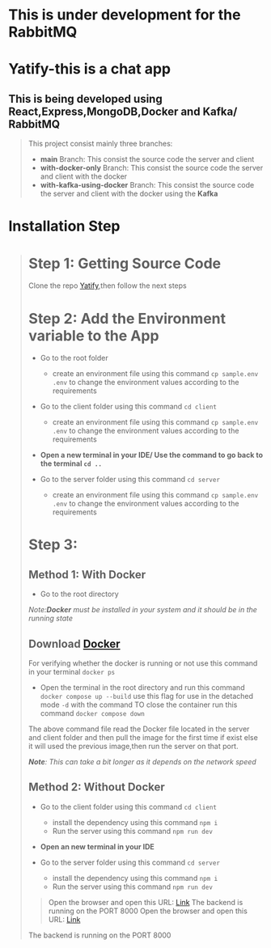 # This is under development for the RabbitMQ

# Yatify-this is a chat app
## This is being developed using **React**,**Express**,**MongoDB**,**Docker** and **Kafka**/ **RabbitMQ**

> This project consist mainly three branches:
> * **main** Branch: This consist the source code the server and client
> * **with-docker-only** Branch: This consist the source code the server and client with the docker
> * **with-kafka-using-docker** Branch: This consist the source code the server and client with the docker using the **Kafka**

>

# Installation Step
> # Step 1: Getting Source Code
>Clone the repo [Yatify](https://github.com/YashChopra25/yatify),then follow the next steps
>
> #  Step 2: Add the Environment variable to the App
>
> * Go to the root folder
>    * create an environment file using this command `cp sample.env .env` to change the environment values according to the requirements
> 
> * Go to the client folder using this command `cd client`
>    * create an environment file using this command `cp sample.env .env` to change the environment values according to the requirements
>
>* **Open a new terminal in your IDE/ Use the command to go back to the terminal `cd ..`**
> * Go to the server folder using this command `cd server`
>    * create an environment file using this command `cp sample.env .env` to change the environment values according to the requirements
>
># Step 3:
>
>## Method 1: With Docker
> * Go to the root directory
>
>  *Note:**Docker** must be installed in your system and it should be in the running state*
>## Download [Docker](https://docs.docker.com/desktop/setup/install/windows-install/)
>For verifying whether the docker is running or not use this command in your terminal `docker ps`
>
>* Open the terminal in the root directory and run this command `docker compose up --build` use this flag for use in the detached mode `-d` with the command
>TO close the container  run this command `docker compose down`
>
>
>The above command file read the Docker file located in the server and client folder and then pull the image for the first time if exist else it will used the previous image,then run the server on that port.
>
>***Note**: This can take a bit longer as it depends on the network speed*
> ## Method 2: Without Docker
> * Go to the client folder using this command `cd client`
> 
>    * install the dependency using this command `npm i`
>    * Run  the server using this command `npm run dev`
>* **Open an new terminal in your IDE**
> * Go to the server folder using this command `cd server`
>    * install the dependency using this command `npm i`
>    * Run  the server using this command `npm run dev`
>
>>Open the browser and open this URL: [Link](http://localhost:5173)
> The backend is running on the PORT 8000
>Open the browser and open this URL: [Link](http://localhost:5173)
>
> The backend is running on the PORT 8000
>

